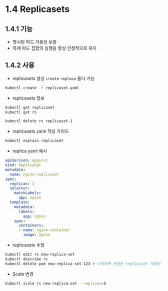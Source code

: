 # 1.4 Replicasets
## 1.4.1 기능
- 명시된 파드 가용성 보증
- 복제 파드 집합의 실행을 항상 안정적으로 유지
  
## 1.4.2 사용
- replicasets 생성 `create`  `replace` 둘다 가능
```bash
kubectl create -f replicaset.yaml
```

- replicasets 정보
```bash
kubectl get replicaset
kubectl get rs

kubectl delete rs replicaset-1
```

- replicasets yaml 작성 가이드
```bash
kubectl explain replicaset 
```

- replica yaml 예시
```yaml
apiVersion: apps/v1
kind: ReplicaSet
metadata:
  name: nginx-replicaset
spec:
  replicas: 3
  selector:
    matchLabels: 
      app: nginx
  template:
    metadata:
      labels:
        app: nginx
    spec:
      containers:
      - name: nginx-container
        image: nginx
```

- replicasets 수정
```bash
kubectl edit rs new-replica-set
kubectl describe rs
kubectl delete pod new-replica-set-123 # 삭제하면 변경된 replicaset 적용된 pod 자동 실행
```

- Scale 변경
```bash
kubectl scale rs new-replica-set --replicas=5
```
